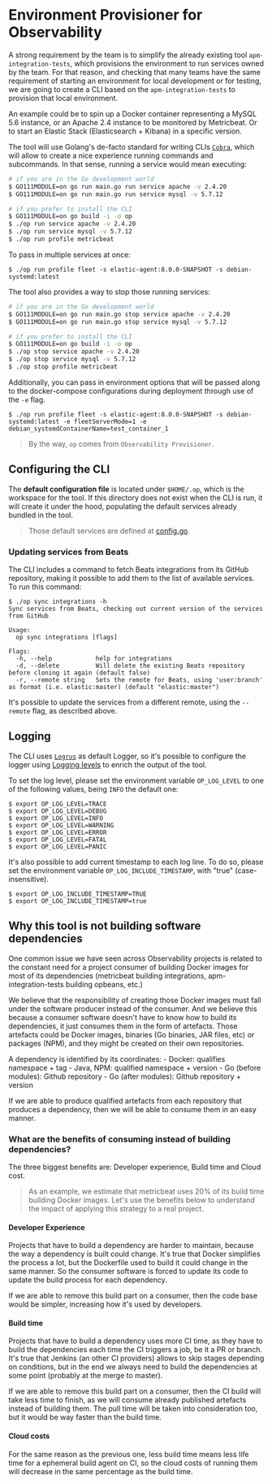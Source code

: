# Environment Provisioner for Observability

A strong requirement by the team is to simplify the already existing tool `apm-integration-tests`, which provisions the environment to run services owned by the team. For that reason, and checking that many teams have the same requirement of starting an environment for local development or for testing, we are going to create a CLI based on the `apm-integration-tests` to provision that local environment.

An example could be to spin up a Docker container representing a MySQL 5.6 instance, or an Apache 2.4 instance to be monitored by Metricbeat. Or to start an Elastic Stack (Elasticsearch + Kibana) in a specific version.

The tool will use Golang's de-facto standard for writing CLIs [`Cobra`](https://github.com/spf13/cobra), which will allow to create a nice experience running commands and subcommands. In that sense, running a service would mean executing:

```sh
# if you are in the Go development world
$ GO111MODULE=on go run main.go run service apache -v 2.4.20
$ GO111MODULE=on go run main.go run service mysql -v 5.7.12

# if you prefer to install the CLI
$ GO111MODULE=on go build -i -o op
$ ./op run service apache -v 2.4.20
$ ./op run service mysql -v 5.7.12
$ ./op run profile metricbeat
```

To pass in multiple services at once:

```
$ ./op run profile fleet -s elastic-agent:8.0.0-SNAPSHOT -s debian-systemd:latest
```

The tool also provides a way to stop those running services:
```sh
# if you are in the Go development world
$ GO111MODULE=on go run main.go stop service apache -v 2.4.20
$ GO111MODULE=on go run main.go stop service mysql -v 5.7.12

# if you prefer to install the CLI
$ GO111MODULE=on go build -i -o op
$ ./op stop service apache -v 2.4.20
$ ./op stop service mysql -v 5.7.12
$ ./op stop profile metricbeat
```

Additionally, you can pass in environment options that will be passed along to the docker-compose configurations during deployment through use of the `-e` flag.

```
$ ./op run profile fleet -s elastic-agent:8.0.0-SNAPSHOT -s debian-systemd:latest -e fleetServerMode=1 -e debian_systemdContainerName=test_container_1
```

>By the way, `op` comes from `Observability Provisioner`.

## Configuring the CLI
The **default configuration file** is located under `$HOME/.op`, which is the workspace for the tool. If this directory does not exist when the CLI is run, it will create it under the hood, populating the default services already bundled in the tool.

>Those default services are defined at [config.go](./config/config.go).

### Updating services from Beats
The CLI includes a command to fetch Beats integrations from its GitHub repository, making it possible to add them to the list of available services. To run this command:

```
$ ./op sync integrations -h
Sync services from Beats, checking out current version of the services from GitHub

Usage:
  op sync integrations [flags]

Flags:
  -h, --help            help for integrations
  -d, --delete          Will delete the existing Beats repository before cloning it again (default false)
  -r, --remote string   Sets the remote for Beats, using 'user:branch' as format (i.e. elastic:master) (default "elastic:master")
```

It's possible to update the services from a different remote, using the `--remote` flag, as described above.

## Logging
The CLI uses [`Logrus`](https://github.com/sirupsen/logrus) as default Logger, so it's possible to configure the logger using [Logging levels](https://github.com/sirupsen/logrus#level-logging) to enrich the output of the tool.

To set the log level, please set the environment variable `OP_LOG_LEVEL` to one of the following values, being `INFO` the default one:

```
$ export OP_LOG_LEVEL=TRACE
$ export OP_LOG_LEVEL=DEBUG
$ export OP_LOG_LEVEL=INFO
$ export OP_LOG_LEVEL=WARNING
$ export OP_LOG_LEVEL=ERROR
$ export OP_LOG_LEVEL=FATAL
$ export OP_LOG_LEVEL=PANIC
```

It's also possible to add current timestamp to each log line. To do so, please set the environment variable `OP_LOG_INCLUDE_TIMESTAMP`, with "true" (case-insensitive).

```
$ export OP_LOG_INCLUDE_TIMESTAMP=TRUE
$ export OP_LOG_INCLUDE_TIMESTAMP=true
```

## Why this tool is not building software dependencies

One common issue we have seen across Observability projects is related to the constant need for a project consumer of building Docker images for most of its dependencies (metricbeat building integrations, apm-integration-tests building opbeans, etc.)

We believe that the responsibility of creating those Docker images must fall under the software producer instead of the consumer. And we believe this because a consumer software doesn't have to know how to build its dependencies, it just consumes them in the form of artefacts. Those artefacts could be Docker images, binaries (Go binaries, JAR files, etc) or packages (NPM), and they might be created on their own repositories.

A dependency is identified by its coordinates:
    - Docker: qualifies namespace + tag
    - Java, NPM: qualified namespace + version
    - Go (before modules): Github repository
    - Go (after modules): Github repository + version

If we are able to produce qualified artefacts from each repository that produces a dependency, then we will be able to consume them in an easy manner.

### What are the benefits of consuming instead of building dependencies?

The three biggest benefits are: Developer experience, Build time and Cloud cost.

> As an example, we estimate that metricbeat uses 20% of its build time building Docker images. Let's use the benefits below to understand the impact of applying this strategy to a real project.

#### Developer Experience
Projects that have to build a dependency are harder to maintain, because the way a dependency is built could change. It's true that Docker simplifies the process a lot, but the Dockerfile used to build it could change in the same manner. So the consumer software is forced to update its code to update the build process for each dependency.

If we are able to remove this build part on a consumer, then the code base would be simpler, increasing how it's used by developers.

#### Build time
Projects that have to build a dependency uses more CI time, as they have to build the dependencies each time the CI triggers a job, be it a PR or branch. It's true that Jenkins (an other CI providers) allows to skip stages depending on conditions, but in the end we always need to build the dependencies at some point (probably at the merge to master).

If we are able to remove this build part on a consumer, then the CI build will take less time to finish, as we will consume already published artefacts instead of building them. The pull time will be taken into consideration too, but it would be way faster than the build time.

#### Cloud costs
For the same reason as the previous one, less build time means less life time for a ephemeral build agent on CI, so the cloud costs of running them will decrease in the same percentage as the build time.
